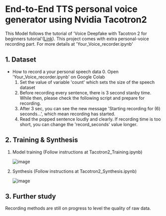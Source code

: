 End-to-End TTS personal voice generator using Nvidia Tacotron2
=============

This Model follows the tutorial of 'Voice Deepfake with Tacotron 2 for beginners tutorial'([Link](https://www.youtube.com/watch?v=gVqSEIr2PD4)). This project comes with extra personal-voice recording part. For more details at 'Your_Voice_recorder.ipynb'

## 1. Dataset

- How to record a your personal speech data
   0. Open 'Your_Voice_recorder.ipynb' on Google Colab 
   1. Set the value of variable 'count' which sets the size of the speech dataset
   2. Before recording every sentence, there is 3 second stanby time. While then, please check the following script and prepare for recording.   
   3. After 3 sec, you can see the new message 'Starting recording for (6) seconds...', which mean recording has started.
   4. Read the popped sentence loudly and clearly. If recording time is too short, you can change the 'record_seconds' value longer.

## 2. Training & Synthesis 

1) Model training (Follow instructions at Tacotron2_Training.ipynb)  
 
   ![image](https://user-images.githubusercontent.com/13134929/134140263-33fd0890-d2e8-450e-8977-32a79c3c5fba.png)

2) Synthesis (Follow instructions at Tacotron2_Synthesis.ipynb)   

   ![image](https://user-images.githubusercontent.com/13134929/134140641-89b6aab9-803b-48a8-b487-5e020472e8eb.png)

## 3. Further study
  Recording methods are still on progress to level the quality of raw data. 
